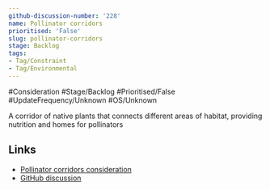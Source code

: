 ```yaml
---
github-discussion-number: '228'
name: Pollinator corridors
prioritised: 'False'
slug: pollinator-corridors
stage: Backlog
tags:
- Tag/Constraint
- Tag/Environmental
---
```


#Consideration #Stage/Backlog #Prioritised/False #UpdateFrequency/Unknown #OS/Unknown

A corridor of native plants that connects different areas of habitat, providing nutrition and homes for pollinators

## Links

* [Pollinator corridors consideration](https://design.planning.data.gov.uk/planning-consideration/pollinator-corridors)
* [GitHub discussion](https://github.com/digital-land/data-standards-backlog/discussions/228)
